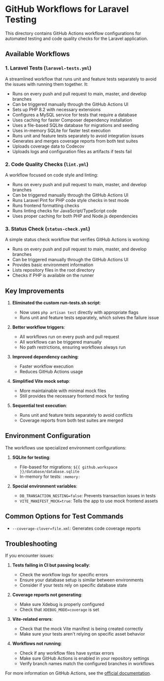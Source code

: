 # GitHub Workflows for Laravel Testing

This directory contains GitHub Actions workflow configurations for automated testing and code quality checks for the Laravel application.

## Available Workflows

### 1. Laravel Tests (`laravel-tests.yml`)

A streamlined workflow that runs unit and feature tests separately to avoid the issues with running them together. It:

- Runs on every push and pull request to main, master, and develop branches
- Can be triggered manually through the GitHub Actions UI
- Sets up PHP 8.2 with necessary extensions
- Configures a MySQL service for tests that require a database
- Uses caching for faster Composer dependency installation
- Uses a file-based SQLite database for migrations and seeding
- Uses in-memory SQLite for faster test execution
- Runs unit and feature tests separately to avoid integration issues
- Generates and merges coverage reports from both test suites
- Uploads coverage data to Codecov
- Uploads logs and configuration files as artifacts if tests fail

### 2. Code Quality Checks (`lint.yml`)

A workflow focused on code style and linting:

- Runs on every push and pull request to main, master, and develop branches
- Can be triggered manually through the GitHub Actions UI
- Runs Laravel Pint for PHP code style checks in test mode
- Runs frontend formatting checks
- Runs linting checks for JavaScript/TypeScript code
- Uses proper caching for both PHP and Node.js dependencies

### 3. Status Check (`status-check.yml`)

A simple status check workflow that verifies GitHub Actions is working:

- Runs on every push and pull request to main, master, and develop branches
- Can be triggered manually through the GitHub Actions UI
- Provides basic environment information
- Lists repository files in the root directory
- Checks if PHP is available on the runner

## Key Improvements

1. **Eliminated the custom run-tests.sh script**:
   - Now uses `php artisan test` directly with appropriate flags
   - Runs unit and feature tests separately, which solves the failure issue

2. **Better workflow triggers**:
   - All workflows run on every push and pull request
   - All workflows can be triggered manually
   - No path restrictions, ensuring workflows always run

3. **Improved dependency caching**:
   - Faster workflow execution
   - Reduces GitHub Actions usage

4. **Simplified Vite mock setup**:
   - More maintainable with minimal mock files
   - Still provides the necessary frontend mock for testing

5. **Sequential test execution**:
   - Runs unit and feature tests separately to avoid conflicts
   - Coverage reports from both test suites are merged

## Environment Configuration

The workflows use specialized environment configurations:

1. **SQLite for testing**:
   - File-based for migrations: `${{ github.workspace }}/database/database.sqlite`
   - In-memory for tests: `:memory:`

2. **Special environment variables**:
   - `DB_TRANSACTION_NESTING=false`: Prevents transaction issues in tests
   - `VITE_MANIFEST_MOCK=true`: Tells the app to use mock frontend assets

## Common Options for Test Commands

- `--coverage-clover=file.xml`: Generates code coverage reports

## Troubleshooting

If you encounter issues:

1. **Tests failing in CI but passing locally**:
   - Check the workflow logs for specific errors
   - Ensure your database setup is similar between environments
   - Consider if your tests rely on specific database state

2. **Coverage reports not generating**:
   - Make sure Xdebug is properly configured
   - Check that `XDEBUG_MODE=coverage` is set

3. **Vite-related errors**:
   - Check that the mock Vite manifest is being created correctly
   - Make sure your tests aren't relying on specific asset behavior

4. **Workflows not running**:
   - Check if any workflow files have syntax errors
   - Make sure GitHub Actions is enabled in your repository settings
   - Verify branch names match the configured branches in workflows

For more information on GitHub Actions, see the [official documentation](https://docs.github.com/en/actions). 